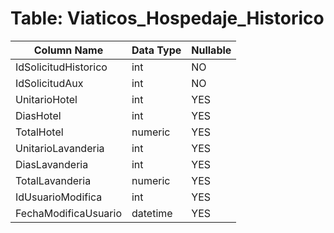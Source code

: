 # Table: Viaticos_Hospedaje_Historico

| Column Name | Data Type | Nullable |
|-------------|-----------|----------|
| IdSolicitudHistorico | int | NO |
| IdSolicitudAux | int | NO |
| UnitarioHotel | int | YES |
| DiasHotel | int | YES |
| TotalHotel | numeric | YES |
| UnitarioLavanderia | int | YES |
| DiasLavanderia | int | YES |
| TotalLavanderia | numeric | YES |
| IdUsuarioModifica | int | YES |
| FechaModificaUsuario | datetime | YES |

